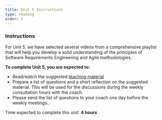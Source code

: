 ```yaml
---
title: Unit 5 Instructions 
type: reading
order: 2
---
```


### Instructions 

For Unit 5, we have selected several videos from a comprehensive playlist that will help you develop a solid understanding of the principles of Software Requirements Engineering and Agile methodologies.  

**To complete Unit 5, you are expected to:** 

 - Read/watch the suggested [teaching material](http://localhost:3000/internal-training/Requirement-engineering/teaching_material) 
 - Prepare a list of questions and a short reflection on the suggested material. This will be used for the discussions during the weekly consultation hours with the coach.  
 - Please send the list of questions to your coach one day before the weekly meetings.. 

Time expected to complete this unit: **4 hours**
